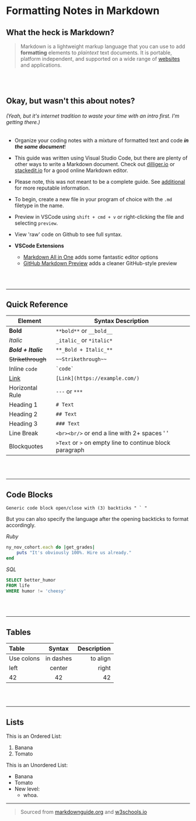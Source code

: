 
# Formatting Notes in Markdown

## What the heck is Markdown?
>Markdown is a lightweight markup language that you can use to add **formatting** elements to _plaintext_ text documents. It is portable, platform independent, and supported on a wide range of [websites](https://www.markdownguide.org/tools/reddit/) and applications. 

<br><br/>

## Okay, but wasn't this about notes?

  ###### (Yeah, but it's internet tradition to waste your time with an intro first. I'm getting there.)   


  - Organize your coding notes with a mixture of formatted text and code **_in the same document_**!

  - This guide was written using Visual Studio Code, but there are plenty of other ways to write a Markdown document. Check out [dilliger.io](https://dillinger.io/) or [stackedit.io](https://stackedit.io/) for a good online Markdown editor.
  
  - Please note, this was not meant to be a complete guide.  See [additional](https://www.google.com/search?q=markdown+guide&sxsrf=AOaemvI5q5O4VGw7nnrrLaE8ombY2FFojA%3A1641669210757&ei=WuLZYf7ZLdOpptQPy4iveA&ved=0ahUKEwj-7pSx7qL1AhXTlIkEHUvECw8Q4dUDCA8&uact=5&oq=markdown+guide&gs_lcp=Cgdnd3Mtd2l6EAMyBAgjECcyBQgAEJECMgoILhCABBCHAhAUMgUIABCRAjIFCAAQkQIyBQgAEIAEMgUIABCABDIFCAAQgAQyBQgAEIAEMgUIABCABDoHCAAQRxCwAzoKCAAQgAQQhwIQFDoNCAAQgAQQhwIQsQMQFDoICAAQgAQQsQNKBAhBGABKBAhGGABQ8A1Y5iBgvyFoAXACeACAAUWIAasEkgEBOZgBAKABAcgBCMABAQ&sclient=gws-wiz) for more reputable information.  

  - To begin, create a new file in your program of choice with the `.md` filetype in the name.  
  
  - Preview in VSCode using ` shift + cmd + v ` or right-clicking the file and selecting `preview`.

  - View 'raw' code on Github to see full syntax.

  - **VSCode Extensions** 
      - [Markdown All in One](https://marketplace.visualstudio.com/items?itemName=yzhang.markdown-all-in-one) adds some fantastic editor options 
      - [GitHub Markdown Preview](https://marketplace.visualstudio.com/items?itemName=bierner.github-markdown-preview) adds a cleaner GitHub-style preview    

<br><br/>

------


## Quick Reference

| Element | Syntax Description |
| ----------- | ----------- |
| **Bold** |  `**bold**` or `__bold__`   |
| _Italic_ | `_italic_` or `*italic*` |
| **_Bold + Italic_** | `**_Bold + Italic_**` |
| ~~Strikethrough~~ | `~~Strikethrough~~` |
| Inline `code` | `` `code` `` |
| [Link](https://example.com/) | `[Link](https://example.com/)` |
| Horizontal Rule | `---` or `***` |
| Heading 1 | `# Text` |
| Heading 2 | `## Text` |
| Heading 3 | `### Text` |
| Line Break | `<br><br/>` or end a line with 2+ spaces '  ' | 
| Blockquotes | `>Text` or `>` on empty line to continue block paragraph |  

<br><br/>

-----

## Code Blocks

```
Generic code block open/close with (3) backticks " ` "
```
But you can also specify the language after the opening backticks to format accordingly.

_Ruby_
```Ruby
ny_nov_cohort.each do |get_grades|
    puts "It's obviously 100%. Hire us already."
end
```

_SQL_
```SQL
SELECT better_humor
FROM life
WHERE humor != 'cheesy'
```
<br><br/>

------


## Tables 

| Table | Syntax | Description | 
| :------ | :------: | ------: |
| Use colons  | in dashes | to align | 
| left | center | right |
| 42 | 42 | 42 |

<br><br/>

--------


## Lists

This is an Ordered List:
  1. Banana
  2. Tomato

This is an Unordered List:
  - Banana
  - Tomato
  - New level:
      - whoa.



-----
> Sourced from [markdownguide.org](https://www.markdownguide.org/) and [w3schools.io](https://www.w3schools.io/file/markdown-introduction/)

